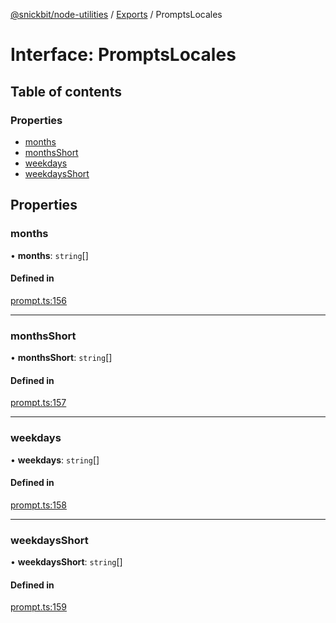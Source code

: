 [@snickbit/node-utilities](../README.md) / [Exports](../modules.md) / PromptsLocales

# Interface: PromptsLocales

## Table of contents

### Properties

- [months](PromptsLocales.md#months)
- [monthsShort](PromptsLocales.md#monthsshort)
- [weekdays](PromptsLocales.md#weekdays)
- [weekdaysShort](PromptsLocales.md#weekdaysshort)

## Properties

### months

• **months**: `string`[]

#### Defined in

[prompt.ts:156](https://github.com/snickbit/snickbit.js/blob/3fd09b6/packages/node-utilities/src/prompt.ts#L156)

___

### monthsShort

• **monthsShort**: `string`[]

#### Defined in

[prompt.ts:157](https://github.com/snickbit/snickbit.js/blob/3fd09b6/packages/node-utilities/src/prompt.ts#L157)

___

### weekdays

• **weekdays**: `string`[]

#### Defined in

[prompt.ts:158](https://github.com/snickbit/snickbit.js/blob/3fd09b6/packages/node-utilities/src/prompt.ts#L158)

___

### weekdaysShort

• **weekdaysShort**: `string`[]

#### Defined in

[prompt.ts:159](https://github.com/snickbit/snickbit.js/blob/3fd09b6/packages/node-utilities/src/prompt.ts#L159)
